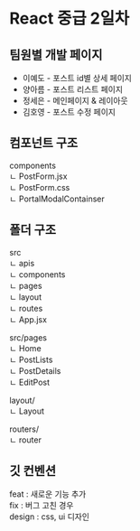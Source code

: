 # React 중급 2일차

## 팀원별 개발 페이지

- 이예도 - 포스트 id별 상세 페이지
- 양아름 - 포스트 리스트 페이지
- 정세은 - 메인페이지 & 레이아웃
- 김호영 - 포스트 수정 페이지

## 컴포넌트 구조

components <br>
ㄴ PostForm.jsx <br>
ㄴ PostForm.css <br>
ㄴ PortalModalContainser <br>

## 폴더 구조

src <br>
ㄴ apis <br>
ㄴ components <br>
ㄴ pages <br>
ㄴ layout <br>
ㄴ routes <br>
ㄴ App.jsx <br>

src/pages <br>
ㄴ Home <br>
ㄴ PostLists <br>
ㄴ PostDetails <br>
ㄴ EditPost <br>

layout/ <br>
ㄴ Layout <br>

routers/ <br>
ㄴ router <br>

## 깃 컨벤션

feat : 새로운 기능 추가 <br>
fix : 버그 고친 경우 <br>
design : css, ui 디자인 <br>
